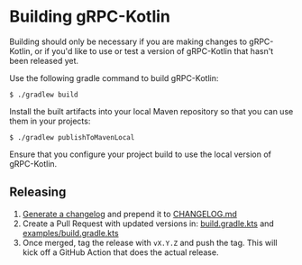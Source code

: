 # Building gRPC-Kotlin

Building should only be necessary if you are making changes to gRPC-Kotlin, or if
you'd like to use or test a version of gRPC-Kotlin that hasn't been released
yet.

Use the following gradle command to build gRPC-Kotlin:

```console
$ ./gradlew build
```

Install the built artifacts into your local Maven repository so that you can use
them in your projects:

```console
$ ./gradlew publishToMavenLocal
```

Ensure that you configure your project build to use the local version of
gRPC-Kotlin.


## Releasing

1. [Generate a changelog](https://github.com/grpc/grpc-kotlin/releases/new) and prepend it to [CHANGELOG.md](CHANGELOG.md)
2. Create a Pull Request with updated versions in: [build.gradle.kts](build.gradle.kts) and [examples/build.gradle.kts](examples/build.gradle.kts)
3. Once merged, tag the release with `vX.Y.Z` and push the tag.  This will kick off a GitHub Action that does the actual release.